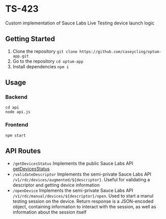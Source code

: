# TS-423

Custom implementation of Sauce Labs Live Testing device launch logic

## Getting Started
1. Clone the repository `git clone https://github.com/caseycling/optum-app.git`
2. Go to the repository `cd optum-app`
3. Install dependencies `npm i`

## Usage

### Backend
```shell
cd api
node api.js
```

### Frontend
```shell
npm start
```

## API Routes
- `/getDevicesStatus` Implements the public Sauce Labs API [getDevicesStatus](https://docs.saucelabs.com/dev/api/rdc/#get-devices-status)
- `/validateDescriptor` Implements the semi-private Sauce Labs API `/v1/rdc/devices/augmented/${descriptor}`. Useful for validating a descriptor and getting device information 
- `/openDevice` Implements the semi-private Sauce Labs API `/v1/rdc/manual/devices/${descriptor}/open`. Used to start a manul testing session on the device. Return response is a JSON-encoded object, containing information to interact with the session, as well as information about the session itself